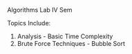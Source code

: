 Algorithms Lab IV Sem 

Topics Include: 
1) Analysis - Basic Time Complexity 
2) Brute Force Techniques - Bubble Sort 
